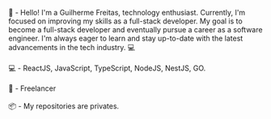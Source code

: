 
👋 - Hello! I'm a Guilherme Freitas, technology enthusiast. Currently, I'm focused on improving my skills as a full-stack developer. My goal is to become a full-stack developer and eventually pursue a career as a software engineer. I'm always eager to learn and stay up-to-date with the latest advancements in the tech industry. 💻
<br/>
<br/>
💻 - ReactJS, JavaScript, TypeScript, NodeJS, NestJS, GO.
<br/>
<br/>
💼 - Freelancer
<br/>
<br/>
📦 - My repositories are privates.




